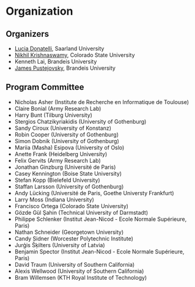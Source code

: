 # Organization

## Organizers

* [Lucia Donatelli](http://luciadonatelli.georgetown.domains), Saarland University
* [Nikhil Krishnaswamy](https://www.nikhilkrishnaswamy.com), Colorado State University
* Kenneth Lai, Brandeis University
* [James Pustejovsky](http://jamespusto.com), Brandeis University

## Program Committee

* Nicholas Asher (Institute de Recherche en Informatique de Toulouse)
* Claire Bonial (Army Research Lab)
* Harry Bunt (Tilburg University)
* Stergios Chatzikyriakidis (University of Gothenburg)
* Sandy Ciroux (University of Konstanz)
* Robin Cooper (University of Gothenburg)
* Simon Dobnik (University of Gothenburg)
* Mariia (Masha) Esipova (University of Oslo)
* Anette Frank (Heidelberg University)
* Felix Gervits (Army Research Lab)
* Jonathan Ginzburg (Université de Paris)
* Casey Kennington (Boise State University)
* Stefan Kopp (Bielefeld University)
* Staffan Larsson (University of Gothenburg)
* Andy Lücking (Université de Paris, Goethe Universty Frankfurt)
* Larry Moss (Indiana University)
* Francisco Ortega (Colorado State University)
* Gözde Gül Şahin (Technical University of Darmstadt)
* Philippe Schlenker (Institut Jean-Nicod - Ecole Normale Supérieure, Paris)
* Nathan Schneider (Georgetown University)
* Candy Sidner (Worcester Polytechnic Institute)
* Jurģis Šķilters (University of Latvia)
* Benjamin Spector (Institut Jean-Nicod - Ecole Normale Supérieure, Paris)
* David Traum (University of Southern California)
* Alexis Wellwood (University of Southern California)
* Bram Willemsen (KTH Royal Institute of Technology)
